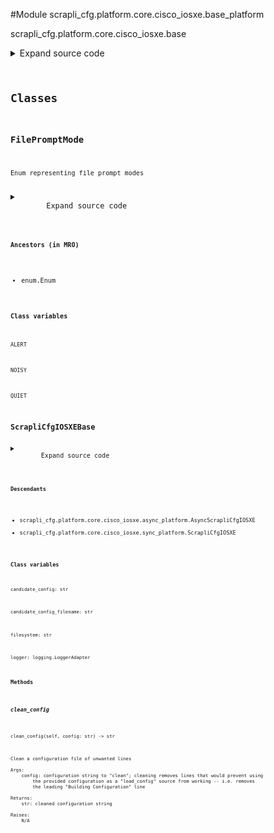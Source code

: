 <link rel="preload stylesheet" as="style" href="https://cdnjs.cloudflare.com/ajax/libs/10up-sanitize.css/11.0.1/sanitize.min.css" integrity="sha256-PK9q560IAAa6WVRRh76LtCaI8pjTJ2z11v0miyNNjrs=" crossorigin>
<link rel="preload stylesheet" as="style" href="https://cdnjs.cloudflare.com/ajax/libs/10up-sanitize.css/11.0.1/typography.min.css" integrity="sha256-7l/o7C8jubJiy74VsKTidCy1yBkRtiUGbVkYBylBqUg=" crossorigin>
<link rel="stylesheet preload" as="style" href="https://cdnjs.cloudflare.com/ajax/libs/highlight.js/10.1.1/styles/github.min.css" crossorigin>
<script defer src="https://cdnjs.cloudflare.com/ajax/libs/highlight.js/10.1.1/highlight.min.js" integrity="sha256-Uv3H6lx7dJmRfRvH8TH6kJD1TSK1aFcwgx+mdg3epi8=" crossorigin></script>
<script>window.addEventListener('DOMContentLoaded', () => hljs.initHighlighting())</script>















#Module scrapli_cfg.platform.core.cisco_iosxe.base_platform

scrapli_cfg.platform.core.cisco_iosxe.base

<details class="source">
    <summary>
        <span>Expand source code</span>
    </summary>
    <pre>
        <code class="python">
"""scrapli_cfg.platform.core.cisco_iosxe.base"""
import re
from datetime import datetime
from enum import Enum
from logging import Logger, LoggerAdapter
from typing import TYPE_CHECKING, Tuple

from scrapli_cfg.exceptions import FailedToFetchSpaceAvailable, InsufficientSpaceAvailable
from scrapli_cfg.helper import strip_blank_lines
from scrapli_cfg.platform.core.cisco_iosxe.patterns import (
    BYTES_FREE,
    FILE_PROMPT_MODE,
    OUTPUT_HEADER_PATTERN,
    VERSION_PATTERN,
)

if TYPE_CHECKING:
    LoggerAdapterT = LoggerAdapter[Logger]  # pylint:disable=E1136
else:
    LoggerAdapterT = LoggerAdapter


CONFIG_SOURCES = [
    "running",
    "startup",
]


class FilePromptMode(Enum):
    """Enum representing file prompt modes"""

    NOISY = "noisy"
    ALERT = "alert"
    QUIET = "quiet"


class ScrapliCfgIOSXEBase:
    logger: LoggerAdapterT
    candidate_config: str
    candidate_config_filename: str
    _replace: bool
    filesystem: str
    _filesystem_space_available_buffer_perc: int

    def _post_get_filesystem_space_available(self, output: str) -> int:
        """
        Handle post "get_filesystem_space_available" operations for parity between sync and async

        Args:
            output: output that was fetched from the device

        Returns:
            int: bytes of space available on filesystem

        Raises:
            FailedToFetchSpaceAvailable: if could not determine space available... duh :)

        """
        self.logger.info("determining space available from device output")

        bytes_available_match = re.search(pattern=BYTES_FREE, string=output)
        if not bytes_available_match:
            msg = "could not determine space available on filesystem"
            self.logger.critical(msg)
            raise FailedToFetchSpaceAvailable(msg)

        return int(bytes_available_match.groupdict()["bytes_available"])

    def _space_available(self, filesystem_bytes_available: int) -> None:
        """
        Space available operations for parity between sync and async

        It seems that on iosxe the length of the config is near enough 1:1 to the size it takes up
        on the disk... so roll w/ that plus a bit of buffer based on the available buffer perc

        Args:
            filesystem_bytes_available: bytes available on filesystem

        Returns:
            None

        Raises:
            InsufficientSpaceAvailable: if... insufficient space available....

        """
        if filesystem_bytes_available < (
            len(self.candidate_config) / (self._filesystem_space_available_buffer_perc / 100)
        ) + len(self.candidate_config):
            # filesystem has less than candidate config file size + 10% (by default) space, bail out
            msg = (
                f"insufficient space available for candidate config + "
                f"{self._filesystem_space_available_buffer_perc}% (buffer)"
            )
            self.logger.critical(msg)
            raise InsufficientSpaceAvailable(msg)

    def _post_determine_file_prompt_mode(self, output: str) -> FilePromptMode:
        """
        Handle post "determine_file_prompt_mode" operations for parity between sync and async

        Args:
            output: output that was fetched from the device

        Returns:
            FilePromptMode: enum representing file prompt mode

        Raises:
            N/A

        """
        self.logger.debug("determining file prompt mode from device output")

        file_prompt_match = re.search(pattern=FILE_PROMPT_MODE, string=output)
        if not file_prompt_match:
            return FilePromptMode.ALERT
        prompt_mode = file_prompt_match.groupdict()["prompt_mode"]
        if prompt_mode == "noisy":
            return FilePromptMode.NOISY
        return FilePromptMode.QUIET

    @staticmethod
    def _parse_version(device_output: str) -> str:
        """
        Parse version string out of device output

        Args:
            device_output: output from show version command

        Returns:
            str: device version string

        Raises:
            N/A

        """
        version_string_search = re.search(pattern=VERSION_PATTERN, string=device_output)

        if not version_string_search:
            return ""

        version_string = version_string_search.group(0) or ""
        return version_string

    def clean_config(self, config: str) -> str:
        """
        Clean a configuration file of unwanted lines

        Args:
            config: configuration string to "clean"; cleaning removes lines that would prevent using
                the provided configuration as a "load_config" source from working -- i.e. removes
                the leading "Building Configuration" line

        Returns:
            str: cleaned configuration string

        Raises:
            N/A

        """
        self.logger.debug("cleaning config file")

        return strip_blank_lines(
            config=re.sub(pattern=OUTPUT_HEADER_PATTERN, string=config, repl="")
        )

    def _reset_config_session(self) -> None:
        """
        Reset config session info

        Resets the candidate config and config session name attributes -- when these are "empty" we
        know there is no current config session

        Args:
            N/A

        Returns:
            None

        Raises:
            N/A

        """
        self.logger.debug("resetting candidate config and candidate config file name")
        self.candidate_config = ""
        self.candidate_config_filename = ""

    @staticmethod
    def _get_config_command(source: str) -> str:
        """
        Return command to use to get config based on the provided source

        Args:
            source: name of the config source, generally running|startup

        Returns:
            str: command to use to fetch the requested config

        Raises:
            N/A

        """
        if source == "running":
            return "show running-config"
        return "show startup-config"

    def _get_diff_command(self, source: str) -> str:
        """
        Return command to use to get config diff based on the provided source

        Args:
            source: name of the config source, generally running|startup

        Returns:
            str: command to use to fetch the requested config

        Raises:
            N/A

        """
        if self._replace:
            return (
                f"show archive config differences system:{source}-config {self.filesystem}"
                f"{self.candidate_config_filename}"
            )
        return (
            f"show archive config incremental-diffs {self.filesystem}"
            f"{self.candidate_config_filename} ignorecase"
        )

    def _prepare_config_payloads(self, config: str) -> str:
        """
        Prepare a configuration so it can be nicely sent to the device via scrapli

        Args:
            config: configuration to prep

        Returns:
            str: string of config lines to write to candidate config file

        Raises:
            N/A

        """
        tclsh_start_file = f'puts [open "{self.filesystem}{self.candidate_config_filename}" w+] {{'
        tclsh_end_file = "}"
        final_config = "\n".join((tclsh_start_file, config, tclsh_end_file))

        return final_config

    def _prepare_load_config(self, config: str, replace: bool) -> str:
        """
        Handle pre "load_config" operations for parity between sync and async

        Args:
            config: candidate config to load
            replace: True/False replace the configuration; passed here so it can be set at the class
                level as we need to stay in config mode and we need to know if we are doing a merge
                or a replace when we go to diff things

        Returns:
            str: string of config to write to candidate config file

        Raises:
            N/A

        """
        self.candidate_config = config

        if not self.candidate_config_filename:
            self.candidate_config_filename = f"scrapli_cfg_{round(datetime.now().timestamp())}"
            self.logger.debug(
                f"candidate config file name will be '{self.candidate_config_filename}'"
            )

        config = self._prepare_config_payloads(config=config)
        self._replace = replace

        return config

    def _normalize_source_candidate_configs(self, source_config: str) -> Tuple[str, str]:
        """
        Normalize candidate config and source config so that we can easily diff them

        Args:
            source_config: current config of the source config store

        Returns:
            ScrapliCfgDiff: scrapli cfg diff object

        Raises:
            N/A

        """
        self.logger.debug("normalizing source and candidate configs for diff object")

        # remove any of the leading timestamp/building config/config size/last change lines in
        # both the source and candidate configs so they dont need to be compared
        source_config = self.clean_config(config=source_config)
        candidate_config = self.clean_config(config=self.candidate_config)

        return source_config, candidate_config
        </code>
    </pre>
</details>




## Classes

### FilePromptMode


```text
Enum representing file prompt modes
```

<details class="source">
    <summary>
        <span>Expand source code</span>
    </summary>
    <pre>
        <code class="python">
class FilePromptMode(Enum):
    """Enum representing file prompt modes"""

    NOISY = "noisy"
    ALERT = "alert"
    QUIET = "quiet"
        </code>
    </pre>
</details>


#### Ancestors (in MRO)
- enum.Enum
#### Class variables

    
`ALERT`




    
`NOISY`




    
`QUIET`






### ScrapliCfgIOSXEBase



<details class="source">
    <summary>
        <span>Expand source code</span>
    </summary>
    <pre>
        <code class="python">
class ScrapliCfgIOSXEBase:
    logger: LoggerAdapterT
    candidate_config: str
    candidate_config_filename: str
    _replace: bool
    filesystem: str
    _filesystem_space_available_buffer_perc: int

    def _post_get_filesystem_space_available(self, output: str) -> int:
        """
        Handle post "get_filesystem_space_available" operations for parity between sync and async

        Args:
            output: output that was fetched from the device

        Returns:
            int: bytes of space available on filesystem

        Raises:
            FailedToFetchSpaceAvailable: if could not determine space available... duh :)

        """
        self.logger.info("determining space available from device output")

        bytes_available_match = re.search(pattern=BYTES_FREE, string=output)
        if not bytes_available_match:
            msg = "could not determine space available on filesystem"
            self.logger.critical(msg)
            raise FailedToFetchSpaceAvailable(msg)

        return int(bytes_available_match.groupdict()["bytes_available"])

    def _space_available(self, filesystem_bytes_available: int) -> None:
        """
        Space available operations for parity between sync and async

        It seems that on iosxe the length of the config is near enough 1:1 to the size it takes up
        on the disk... so roll w/ that plus a bit of buffer based on the available buffer perc

        Args:
            filesystem_bytes_available: bytes available on filesystem

        Returns:
            None

        Raises:
            InsufficientSpaceAvailable: if... insufficient space available....

        """
        if filesystem_bytes_available < (
            len(self.candidate_config) / (self._filesystem_space_available_buffer_perc / 100)
        ) + len(self.candidate_config):
            # filesystem has less than candidate config file size + 10% (by default) space, bail out
            msg = (
                f"insufficient space available for candidate config + "
                f"{self._filesystem_space_available_buffer_perc}% (buffer)"
            )
            self.logger.critical(msg)
            raise InsufficientSpaceAvailable(msg)

    def _post_determine_file_prompt_mode(self, output: str) -> FilePromptMode:
        """
        Handle post "determine_file_prompt_mode" operations for parity between sync and async

        Args:
            output: output that was fetched from the device

        Returns:
            FilePromptMode: enum representing file prompt mode

        Raises:
            N/A

        """
        self.logger.debug("determining file prompt mode from device output")

        file_prompt_match = re.search(pattern=FILE_PROMPT_MODE, string=output)
        if not file_prompt_match:
            return FilePromptMode.ALERT
        prompt_mode = file_prompt_match.groupdict()["prompt_mode"]
        if prompt_mode == "noisy":
            return FilePromptMode.NOISY
        return FilePromptMode.QUIET

    @staticmethod
    def _parse_version(device_output: str) -> str:
        """
        Parse version string out of device output

        Args:
            device_output: output from show version command

        Returns:
            str: device version string

        Raises:
            N/A

        """
        version_string_search = re.search(pattern=VERSION_PATTERN, string=device_output)

        if not version_string_search:
            return ""

        version_string = version_string_search.group(0) or ""
        return version_string

    def clean_config(self, config: str) -> str:
        """
        Clean a configuration file of unwanted lines

        Args:
            config: configuration string to "clean"; cleaning removes lines that would prevent using
                the provided configuration as a "load_config" source from working -- i.e. removes
                the leading "Building Configuration" line

        Returns:
            str: cleaned configuration string

        Raises:
            N/A

        """
        self.logger.debug("cleaning config file")

        return strip_blank_lines(
            config=re.sub(pattern=OUTPUT_HEADER_PATTERN, string=config, repl="")
        )

    def _reset_config_session(self) -> None:
        """
        Reset config session info

        Resets the candidate config and config session name attributes -- when these are "empty" we
        know there is no current config session

        Args:
            N/A

        Returns:
            None

        Raises:
            N/A

        """
        self.logger.debug("resetting candidate config and candidate config file name")
        self.candidate_config = ""
        self.candidate_config_filename = ""

    @staticmethod
    def _get_config_command(source: str) -> str:
        """
        Return command to use to get config based on the provided source

        Args:
            source: name of the config source, generally running|startup

        Returns:
            str: command to use to fetch the requested config

        Raises:
            N/A

        """
        if source == "running":
            return "show running-config"
        return "show startup-config"

    def _get_diff_command(self, source: str) -> str:
        """
        Return command to use to get config diff based on the provided source

        Args:
            source: name of the config source, generally running|startup

        Returns:
            str: command to use to fetch the requested config

        Raises:
            N/A

        """
        if self._replace:
            return (
                f"show archive config differences system:{source}-config {self.filesystem}"
                f"{self.candidate_config_filename}"
            )
        return (
            f"show archive config incremental-diffs {self.filesystem}"
            f"{self.candidate_config_filename} ignorecase"
        )

    def _prepare_config_payloads(self, config: str) -> str:
        """
        Prepare a configuration so it can be nicely sent to the device via scrapli

        Args:
            config: configuration to prep

        Returns:
            str: string of config lines to write to candidate config file

        Raises:
            N/A

        """
        tclsh_start_file = f'puts [open "{self.filesystem}{self.candidate_config_filename}" w+] {{'
        tclsh_end_file = "}"
        final_config = "\n".join((tclsh_start_file, config, tclsh_end_file))

        return final_config

    def _prepare_load_config(self, config: str, replace: bool) -> str:
        """
        Handle pre "load_config" operations for parity between sync and async

        Args:
            config: candidate config to load
            replace: True/False replace the configuration; passed here so it can be set at the class
                level as we need to stay in config mode and we need to know if we are doing a merge
                or a replace when we go to diff things

        Returns:
            str: string of config to write to candidate config file

        Raises:
            N/A

        """
        self.candidate_config = config

        if not self.candidate_config_filename:
            self.candidate_config_filename = f"scrapli_cfg_{round(datetime.now().timestamp())}"
            self.logger.debug(
                f"candidate config file name will be '{self.candidate_config_filename}'"
            )

        config = self._prepare_config_payloads(config=config)
        self._replace = replace

        return config

    def _normalize_source_candidate_configs(self, source_config: str) -> Tuple[str, str]:
        """
        Normalize candidate config and source config so that we can easily diff them

        Args:
            source_config: current config of the source config store

        Returns:
            ScrapliCfgDiff: scrapli cfg diff object

        Raises:
            N/A

        """
        self.logger.debug("normalizing source and candidate configs for diff object")

        # remove any of the leading timestamp/building config/config size/last change lines in
        # both the source and candidate configs so they dont need to be compared
        source_config = self.clean_config(config=source_config)
        candidate_config = self.clean_config(config=self.candidate_config)

        return source_config, candidate_config
        </code>
    </pre>
</details>


#### Descendants
- scrapli_cfg.platform.core.cisco_iosxe.async_platform.AsyncScrapliCfgIOSXE
- scrapli_cfg.platform.core.cisco_iosxe.sync_platform.ScrapliCfgIOSXE
#### Class variables

    
`candidate_config: str`




    
`candidate_config_filename: str`




    
`filesystem: str`




    
`logger: logging.LoggerAdapter`



#### Methods

    

##### clean_config
`clean_config(self, config: str) ‑> str`

```text
Clean a configuration file of unwanted lines

Args:
    config: configuration string to "clean"; cleaning removes lines that would prevent using
        the provided configuration as a "load_config" source from working -- i.e. removes
        the leading "Building Configuration" line

Returns:
    str: cleaned configuration string

Raises:
    N/A
```